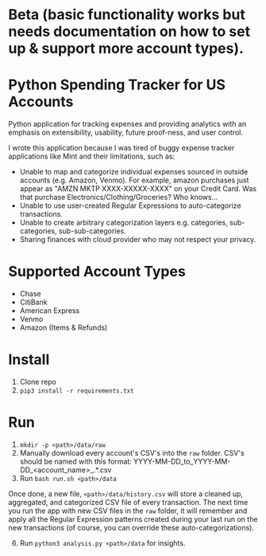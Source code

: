 # Beta (basic functionality works but needs documentation on how to set up & support more account types).

# Python Spending Tracker for US Accounts

Python application for tracking expenses and providing analytics with an emphasis on extensibility, usability, future proof-ness, and user control.

I wrote this application because I was tired of buggy expense tracker applications like Mint and their limitations, such as:
- Unable to map and categorize individual expenses sourced in outside accounts (e.g. Amazon, Venmo). For example, amazon purchases just appear as "AMZN MKTP XXXX-XXXXX-XXXX" on your Credit Card. Was that purchase Electronics/Clothing/Groceries? Who knows...
- Unable to use user-created Regular Expressions to auto-categorize transactions.
- Unable to create arbitrary categorization layers e.g. categories, sub-categories, sub-sub-categories.
- Sharing finances with cloud provider who may not respect your privacy.


# Supported Account Types

- Chase
- CitiBank
- American Express
- Venmo
- Amazon (Items & Refunds)

# Install

1) Clone repo
2) `pip3 install -r requirements.txt`

# Run

1) `mkdir -p <path>/data/raw`
2) Manually download every account's CSV's into the `raw` folder. CSV's should be named with this format:
    YYYY-MM-DD_to_YYYY-MM-DD_<account_name>_.*.csv
3) Run `bash run.sh <path>/data`

Once done, a new file, `<path>/data/history.csv` will store a cleaned up, aggregated, and categorized CSV file of every transaction. The next time you run the app with new CSV files in the `raw` folder, it will remember and apply all the Regular Expression patterns created during your last run on the new transactions (of course, you can override these auto-categorizations).

6) Run `python3 analysis.py <path>/data` for insights.
